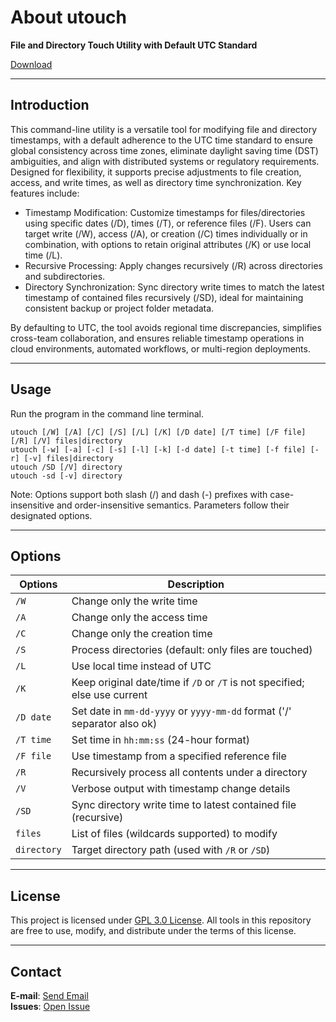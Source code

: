 # About utouch

**File and Directory Touch Utility with Default UTC Standard**  

[Download](../Release/utouch.exe?raw=true)

---

## Introduction

This command-line utility is a versatile tool for modifying file and directory timestamps, with a default adherence to the UTC time standard to ensure global consistency across time zones, eliminate daylight saving time (DST) ambiguities, and align with distributed systems or regulatory requirements. Designed for flexibility, it supports precise adjustments to file creation, access, and write times, as well as directory time synchronization. Key features include:


- Timestamp Modification: Customize timestamps for files/directories using specific dates (/D), times (/T), or reference files (/F). Users can target write (/W), access (/A), or creation (/C) times individually or in combination, with options to retain original attributes (/K) or use local time (/L).
​
- Recursive Processing: Apply changes recursively (/R) across directories and subdirectories.
​
- Directory Synchronization: Sync directory write times to match the latest timestamp of contained files recursively (/SD), ideal for maintaining consistent backup or project folder metadata.

By defaulting to UTC, the tool avoids regional time discrepancies, simplifies cross-team collaboration, and ensures reliable timestamp operations in cloud environments, automated workflows, or multi-region deployments.


---

## Usage

Run the program in the command line terminal.

```
utouch [/W] [/A] [/C] [/S] [/L] [/K] [/D date] [/T time] [/F file] [/R] [/V] files|directory
utouch [-w] [-a] [-c] [-s] [-l] [-k] [-d date] [-t time] [-f file] [-r] [-v] files|directory
utouch /SD [/V] directory
utouch -sd [-v] directory
```
Note: Options support both slash (/) and dash (-) prefixes with case-insensitive 
and order-insensitive semantics. Parameters follow their designated options.

---

## Options

| Options      | Description                                                                 |
|--------------|-----------------------------------------------------------------------------|
| `/W`         | Change only the write time                                                 |
| `/A`         | Change only the access time                                                |
| `/C`         | Change only the creation time                                              |
| `/S`         | Process directories (default: only files are touched)                      |
| `/L`         | Use local time instead of UTC                                              |
| `/K`         | Keep original date/time if `/D` or `/T` is not specified; else use current |
| `/D date`    | Set date in `mm-dd-yyyy` or `yyyy-mm-dd` format ('/' separator also ok)    |
| `/T time`    | Set time in `hh:mm:ss` (24-hour format)                                    |
| `/F file`    | Use timestamp from a specified reference file                              |
| `/R`         | Recursively process all contents under a directory                         |
| `/V`         | Verbose output with timestamp change details                               |
| `/SD`        | Sync directory write time to latest contained file (recursive)             |
| `files`      | List of files (wildcards supported) to modify                              |
| `directory`  | Target directory path (used with `/R` or `/SD`)                            |

---

## License
This project is licensed under [GPL 3.0 License](../LICENSE.txt). All tools in this repository are free to use, modify, and distribute under the terms of this license.

---

## Contact
**E-mail**: [Send Email](mailto:newxhbl@hotmail.com?subject=[ToolApps-VS]%20Inquiry)  
**Issues**: [Open Issue](../../issues)  
